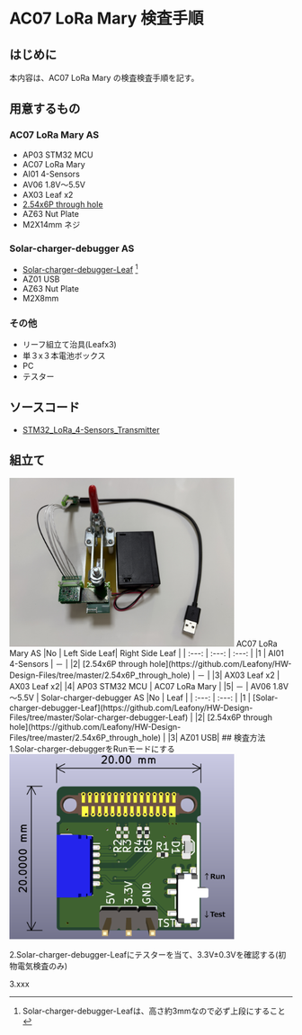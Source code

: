 # AC07 LoRa Mary 検査手順
## はじめに
本内容は、AC07 LoRa Mary の検査検査手順を記す。
## 用意するもの
### AC07 LoRa Mary AS
* AP03 STM32 MCU
* AC07 LoRa Mary
* AI01 4-Sensors
* AV06 1.8V～5.5V
* AX03 Leaf x2
* [2.54x6P through hole](https://github.com/Leafony/HW-Design-Files/tree/master/2.54x6P_through_hole)
* AZ63 Nut Plate
* M2X14mm ネジ
### Solar-charger-debugger AS
* [Solar-charger-debugger-Leaf](https://github.com/Leafony/HW-Design-Files/tree/master/Solar-charger-debugger-Leaf) [^1]
* AZ01 USB
* AZ63 Nut Plate
* M2X8mm  
[^1]:Solar-charger-debugger-Leafは、高さ約3mmなので必ず上段にすること
### その他
* リーフ組立て治具(Leafx3)
* 単３x３本電池ボックス
* PC
* テスター
## ソースコード
* [STM32_LoRa_4-Sensors_Transmitter](https://github.com/Leafony/Sample-Sketches/tree/master/STM32_LoRa_4-Sensors_Transmitter)
## 組立て
<img src="./docs/L3Jig_LTE-M.jpg" width="400" />
AC07 LoRa Mary AS
|No | Left Side Leaf| Right Side Leaf |
| :---:  | :---: | :---: |
|1 |   AI01 4-Sensors | － |
|2|  [2.54x6P through hole](https://github.com/Leafony/HW-Design-Files/tree/master/2.54x6P_through_hole) | － | 
|3|  AX03 Leaf x2 | AX03 Leaf x2| 
|4|  AP03 STM32 MCU | AC07 LoRa Mary | 
|5|  － | AV06 1.8V～5.5V | 
Solar-charger-debugger AS
|No | Leaf | 
| :---:  | :---: | 
|1 |   [Solar-charger-debugger-Leaf](https://github.com/Leafony/HW-Design-Files/tree/master/Solar-charger-debugger-Leaf) |
|2|  [2.54x6P through hole](https://github.com/Leafony/HW-Design-Files/tree/master/2.54x6P_through_hole) |
|3|  AZ01 USB| 
## 検査方法
1.Solar-charger-debuggerをRunモードにする

<img src="./docs/Solar-charger-debugger-Leaf_3d.png" width="400" />

2.Solar-charger-debugger-Leafにテスターを当て、3.3V±0.3Vを確認する(初物電気検査のみ)
 
3.xxx
